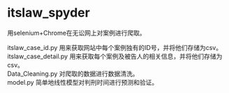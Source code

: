 # itslaw_spyder
用selenium+Chrome在无讼网上对案例进行爬取。

itslaw_case_id.py 用来获取网站中每个案例独有的ID号，并将他们存储为csv。  
itslaw_case_detail.py 用来获取每个案例及被告人的相关信息，并将他们存储为csv。  
Data_Cleaning.py 对爬取的数据进行数据清洗。  
model.py 简单地线性模型对判刑时间进行预测和验证。  
